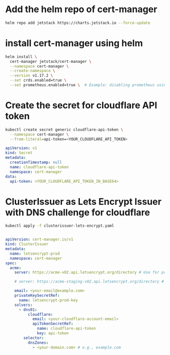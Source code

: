 # Add the helm repo of cert-manager
```bash
helm repo add jetstack https://charts.jetstack.io --force-update
```

# install cert-manager using helm
```bash
helm install \
  cert-manager jetstack/cert-manager \
  --namespace cert-manager \
  --create-namespace \
  --version v1.17.2 \
  --set crds.enabled=true \
  --set prometheus.enabled=true \  # Example: disabling prometheus using a Helm parameter
```

# Create the secret for cloudflare API token
```bash
kubectl create secret generic cloudflare-api-token \
  --namespace cert-manager \
  --from-literal=api-token=<YOUR_CLOUDFLARE_API_TOKEN>
```
```yaml
apiVersion: v1
kind: Secret
metadata:
  creationTimestamp: null
  name: cloudflare-api-token
  namespace: cert-manager
data:
  api-token: <YOUR_CLOUDFLARE_API_TOKEN_IN_BASE64>
```

# ClusterIssuer as Lets Encrypt Issuer with DNS challenge for cloudflare
```bash
kubectl apply -f clusterissuer-lets-encrypt.yaml
```
```yaml

apiVersion: cert-manager.io/v1
kind: ClusterIssuer
metadata:
  name: letsencrypt-prod
  namespace: cert-manager
spec:
  acme:
    server: https://acme-v02.api.letsencrypt.org/directory # Use for production

    # server: https://acme-staging-v02.api.letsencrypt.org/directory # Use staging for testing

    email: <your-email@example.com>
    privateKeySecretRef:
      name: letsencrypt-prod-key
    solvers:
      - dns01:
          cloudflare:
            email: <your-cloudflare-account-email>
            apiTokenSecretRef:
              name: cloudflare-api-token
              key: api-token
        selector:
          dnsZones:
            - <your-domain.com> # e.g., example.com

```
